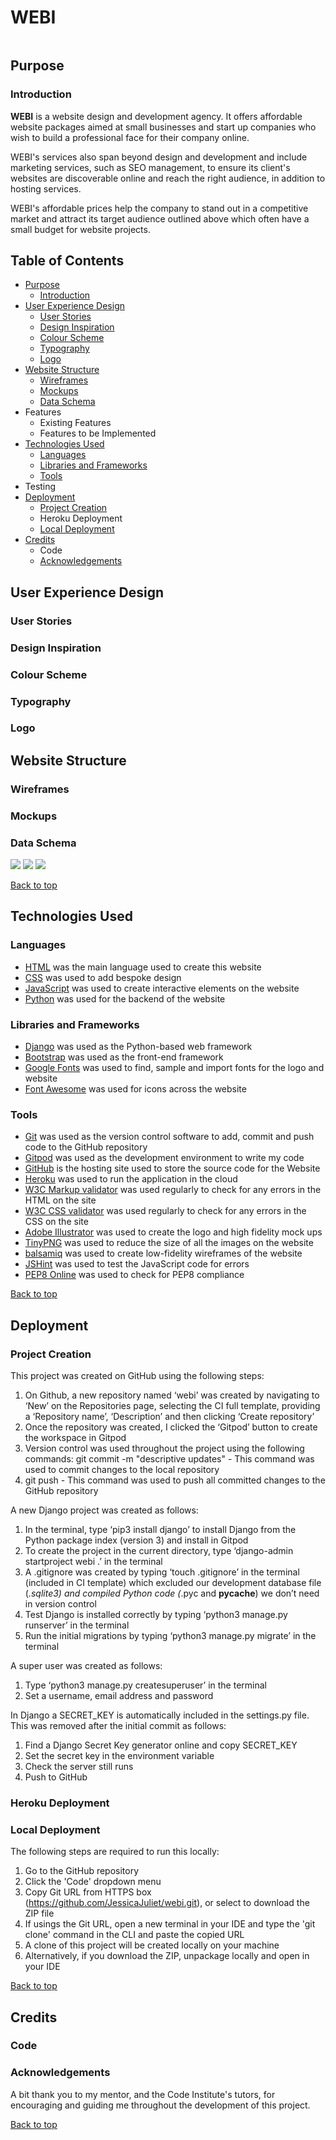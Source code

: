 # WEBI

<img href="">

## Purpose
### Introduction

**WEBI** is a website design and development agency. It offers affordable website packages aimed at small businesses and start up companies who wish to build a professional face for their company online. 

WEBI's services also span beyond design and development and include marketing services, such as SEO management, to ensure its client's websites are discoverable online and reach the right audience, in addition to hosting services. 

WEBI's affordable prices help the company to stand out in a competitive market and attract its target audience outlined above which often have a small budget for website projects.

## Table of Contents

* [Purpose](#Purpose)
    * [Introduction](#Introduction)
* [User Experience Design](#user-experience-design)
    * [User Stories](#user-stories)
    * [Design Inspiration](#design-inspiration)
    * [Colour Scheme](#colour-scheme)
    * [Typography](#logo)
    * [Logo](#logo)
* [Website Structure](#website-structure)
    * [Wireframes](#wireframes)
    * [Mockups](#mockups])
    * [Data Schema](#data-schema)
* Features
    * Existing Features
    * Features to be Implemented
* [Technologies Used](#technologies-used)
    * [Languages](#languages)
    * [Libraries and Frameworks](#libraries-and-frameworks)
    * [Tools](#tools)
* Testing
* [Deployment](#deployment)
    * [Project Creation](#project-creation)
    * Heroku Deployment
    * [Local Deployment](#local-deployment)
* [Credits](#credits)
    * Code
    * [Acknowledgements](#acknowledgements)

## User Experience Design

### User Stories

### Design Inspiration

### Colour Scheme

### Typography

### Logo

## Website Structure

### Wireframes

### Mockups

### Data Schema

<img src="readme-files/schema/product-app.png">

<img src="readme-files/schema/checkout-app.png">

<img src="readme-files/schema/case-study-app.png">

[Back to top](#webi)

## Technologies Used

### Languages
* [HTML](https://en.wikipedia.org/wiki/HTML) was the main language used to create this website
* [CSS](https://en.wikipedia.org/wiki/CSS) was used to add bespoke design
* [JavaScript](https://en.wikipedia.org/wiki/JavaScript) was used to create interactive elements on the website
* [Python](https://www.python.org/) was used for the backend of the website

### Libraries and Frameworks
* [Django](https://www.djangoproject.com/) was used as the Python-based web framework
* [Bootstrap](https://getbootstrap.com/) was used as the front-end framework
* [Google Fonts](https://fonts.google.com/) was used to find, sample and import fonts for the logo and website
* [Font Awesome](https://fontawesome.com/) was used for icons across the website

### Tools
* [Git](https://git-scm.com/) was used as the version control software to add, commit and push code to the GitHub repository
* [Gitpod](https://gitpod.io/) was used as the development environment to write my code
* [GitHub](https://github.com/) is the hosting site used to store the source code for the Website
* [Heroku](https://dashboard.heroku.com/) was used to run the application in the cloud
* [W3C Markup validator](https://validator.w3.org/) was used regularly to check for any errors in the HTML on the site
* [W3C CSS validator](https://jigsaw.w3.org/css-validator/) was used regularly to check for any errors in the CSS on the site
* [Adobe Illustrator](https://www.adobe.com/ie/products/illustrator.html) was used to create the logo and high fidelity mock ups
* [TinyPNG](https://tinypng.com/) was used to reduce the size of all the images on the website
* [balsamiq](https://balsamiq.com/wireframes/) was used to create low-fidelity wireframes of the website
* [JSHint](https://jshint.com/) was used to test the JavaScript code for errors
* [PEP8 Online](http://pep8online.com/) was used to check for PEP8 compliance

[Back to top](#webi)

## Deployment

### Project Creation
This project was created on GitHub using the following steps:

1. On Github, a new repository named ‘webi’ was created by navigating to ‘New’ on the Repositories page, selecting the CI full template, providing a ‘Repository name’, ‘Description’ and then clicking ‘Create repository’
2. Once the repository was created, I clicked the ‘Gitpod’ button to create the workspace in Gitpod
3. Version control was used throughout the project using the following commands: git commit -m "descriptive updates" - This command was used to commit changes to the local repository
4. git push - This command was used to push all committed changes to the GitHub repository

A new Django project was created as follows:

1. In the terminal, type ‘pip3 install django’ to install Django from the Python package index (version 3) and install in Gitpod
2. To create the project in the current directory, type ‘django-admin startproject webi .’ in the terminal
3. A .gitignore was created by typing ‘touch .gitignore’ in the terminal (included in CI template) which excluded our development database file (*.sqlite3) and compiled Python code (*.pyc and __pycache__) we don’t need in version control
4. Test Django is installed correctly by typing ‘python3 manage.py runserver’ in the terminal
5. Run the initial migrations by typing ‘python3 manage.py migrate’ in the terminal

A super user was created as follows:
1. Type ‘python3 manage.py createsuperuser’ in the terminal
2. Set a username, email address and password

In Django a SECRET_KEY is automatically included in the settings.py file. This was removed after the initial commit as follows:
1. Find a Django Secret Key generator online and copy SECRET_KEY
2. Set the secret key in the environment variable
3. Check the server still runs
4. Push to GitHub

### Heroku Deployment


### Local Deployment

The following steps are required to run this locally:

1. Go to the GitHub repository
2. Click the 'Code' dropdown menu
3. Copy Git URL from HTTPS box (https://github.com/JessicaJuliet/webi.git), or select to download the ZIP file
4. If usings the Git URL, open a new terminal in your IDE and type the 'git clone' command in the CLI and paste the copied URL
5. A clone of this project will be created locally on your machine
6. Alternatively, if you download the ZIP, unpackage locally and open in your IDE

[Back to top](#webi)

## Credits

### Code

### Acknowledgements

A bit thank you to my mentor, and the Code Institute's tutors, for encouraging and guiding me throughout the development of this project.

[Back to top](#webi)
